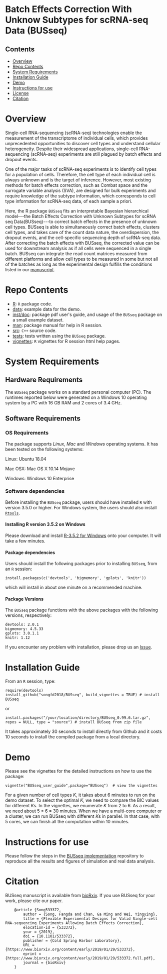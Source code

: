 # Batch Effects Correction With Unknow Subtypes for scRNA-seq Data (BUSseq)

## Contents

- [Overview](#overview)
- [Repo Contents](#repo-contents)
- [System Requirements](#system-requirements)
- [Installation Guide](#installation-guide)
- [Demo](#demo)
- [Instructions for use](#instructions-for-use)
- [License](./LICENSE)
- [Citation](#citation)

# Overview
Single-cell RNA-sequencing (scRNA-seq) technologies enable the measurement of the transcriptome of individual cells, which provides unprecedented opportunities to discover cell types and understand cellular heterogeneity. Despite their widespread applications, single-cell RNA-sequencing (scRNA-seq) experiments are still plagued by batch effects and dropout events.

One of the major tasks of scRNA-seq experiments is to identify cell types for a population of cells. Therefore, the cell type of each individual cell is always unknown and is the target of inference. However, most existing methods for batch effects correction, such as Combat space and the surrogate variable analysis (SVA), are designed for bulk experiments and require knowledge of the subtype information, which corresponds to cell type information for scRNA-seq data, of each sample a priori.
  
Here, the R package `BUSseq` fits an interpretable Bayesian hierarchical model---the Batch Effects Correction with Unknown Subtypes for scRNA seq Data(BUSseq)---to correct batch effects in the presence of unknown cell types. BUSseq is able to simultaneously correct batch effects, clusters cell types, and takes care of the count data nature, the overdispersion, the dropout events, and the cell-specific sequencing depth of scRNA-seq data. After correcting the batch effects with BUSseq, the corrected value can be used for downstream analysis as if all cells were sequenced in a single batch. BUSseq can integrate the read count matrices measured from different platforms and allow cell types to be measured in some but not all of the batches as long as the experimental design fulfills the conditions listed in our [manuscript](https://www.biorxiv.org/content/10.1101/533372v1).

# Repo Contents

- [R](./R): `R` package code.
- [data](./data): example data for the demo.
- [inst/doc](./inst/doc): package pdf user's guide, and usage of the `BUSseq` package on a small example dataset.
- [man](./man): package manual for help in R session.
- [src](./src): `C++` source code.
- [tests](./tests): tests written using the `BUSseq` package.
- [vignettes](./vignettes): `R` vignettes for R session html help pages.

# System Requirements

## Hardware Requirements

The `BUSseq` package works on a standard personal computer (PC). The runtimes reported below were generated on a Windows 10 operating system by a PC with 16 GB RAM and 2 cores of 3.4 GHz.

## Software Requirements

### OS Requirements

The package supports *Linux*, *Mac* and *Windows* operating systems. It has been tested on the following systems:

Linux: Ubuntu 18.04

Mac OSX: Mac OS X 10.14 Mojave

Windows: Windows 10 Enterprise

### Software dependencies

Before installing the `BUSseq` package, users should have installed `R` with version 3.5.0 or higher. For Windows system, the users should also install [`Rtools`](https://cran.r-project.org/bin/windows/Rtools/).

#### Installing R version 3.5.2 on Windows

Please download and install [R-3.5.2 for Windows](https://cran.r-project.org/bin/windows/base/) onto your computer. It will take a few minutes.

#### Package dependencies

Users should install the following packages prior to installing `BUSseq`, from an `R` session:

```
install.packages(c('devtools', 'bigmemory', 'gplots', 'knitr'))
```

which will install in about one minute on a recommended machine.

#### Package Versions

The `BUSseq` package functions with the above packages with the following versions, respectively:

```
devtools: 2.0.1
bigmemory: 4.5.33
gplots: 3.0.1.1
knitr: 1.12
```

If you encounter any problem with installation, please drop us an [Issue](https://github.com/songfd2018/BUSseq/issues). 

# Installation Guide

From an `R` session, type:

```
require(devtools)
install_github("songfd2018/BUSseq", build_vignettes = TRUE) # install BUSseq
```

or

```
install.packages("/your/location/directory/BUSseq_0.99.6.tar.gz", repos = NULL, type = "source") # install BUSseq from zip file
```

It takes approximately 30 seconds to install directly from Github and it costs 10 seconds to install the compiled package from a local directory. 

# Demo
Please see the vignettes for the detailed instructions on how to use the package:

```
vignette("BUSseq_user_guide",package="BUSseq")  # view the vignettes
```

For a given number of cell types *K*, it takes about 6 minutes to run on the demo dataset. To select the optimal *K*, we need to compare the BIC values for different *K*s. In the vignettes, we enumerate *K* from 2 to 6. As a result, we need about 5 * 6 = 30 minutes. When we have a multi-core computer or a cluster, we can run BUSseq with different *K*s in parallel. In that case, with 5 cores, we can finish all the computation within 10 minutes.

# Instructions for use
Please follow the steps in the [BUSseq implementation](https://github.com/songfd2018/BUSseq_implementation) repository to reproduce all the results and figures of simulation and real data analysis.

# Citation
BUSseq manuscript is available from [bioRxiv](https://www.biorxiv.org/content/10.1101/533372v1). If you use BUSseq for your work, please cite our paper.

		@article {Song533372,
			author = {Song, Fangda and Chan, Ga Ming and Wei, Yingying},
			title = {Flexible Experimental Designs for Valid Single-cell RNA-sequencing Experiments Allowing Batch Effects Correction},
			elocation-id = {533372},
			year = {2019},
			doi = {10.1101/533372},
			publisher = {Cold Spring Harbor Laboratory},
			URL = {https://www.biorxiv.org/content/early/2019/01/29/533372},
			eprint = {https://www.biorxiv.org/content/early/2019/01/29/533372.full.pdf},
			journal = {bioRxiv}
		}
